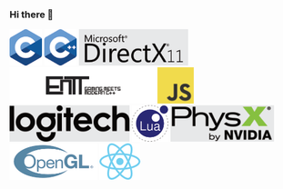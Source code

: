 ### Hi there 👋
![](/imgs/c_64.png)
![](/imgs/cpp_64.png)
![](/imgs/directx_11_64.png)
![](/imgs/entt_64.png)
![](/imgs/javascript_64.png)
![](/imgs/logitech_64.png)
![](/imgs/lua_64.png)
![](/imgs/nvidia_physx_64.png)
![](/imgs/opengl_64.png)
![](/imgs/react_64.png)


<!--
**HODAKdev/HODAKdev** is a ✨ _special_ ✨ repository because its `README.md` (this file) appears on your GitHub profile.

Here are some ideas to get you started:

- 🔭 I’m currently working on ...
- 🌱 I’m currently learning ...
- 👯 I’m looking to collaborate on ...
- 🤔 I’m looking for help with ...
- 💬 Ask me about ...
- 📫 How to reach me: ...
- 😄 Pronouns: ...
- ⚡ Fun fact: ...
-->
